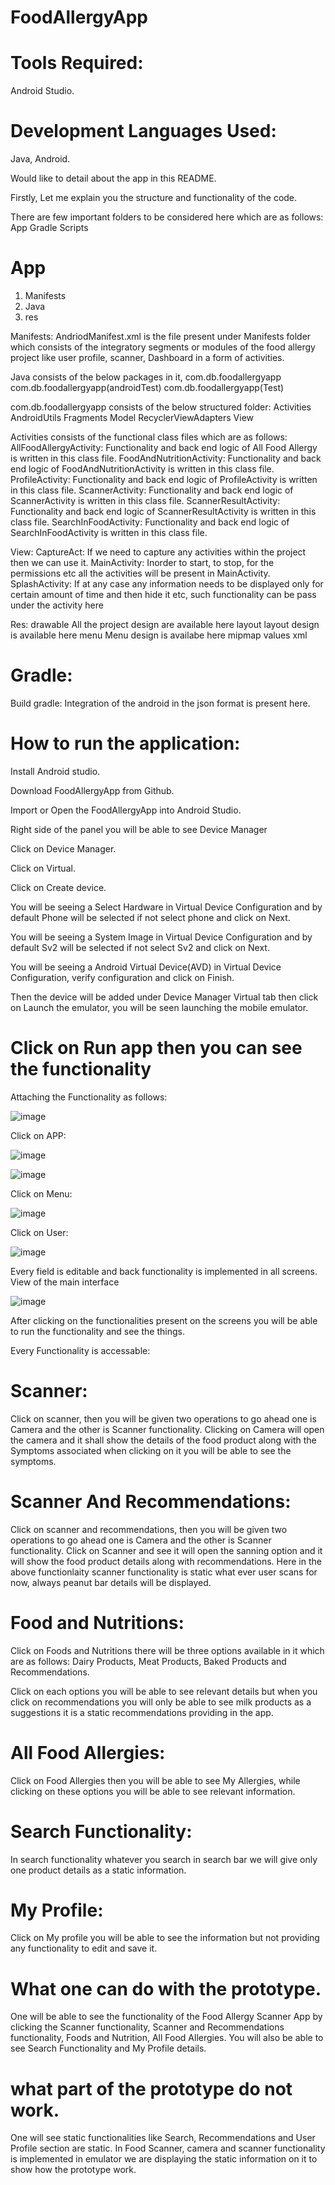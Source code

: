 # FoodAllergyApp

# Tools Required:
Android Studio.

# Development Languages Used:
Java, Android.

Would like to detail about the app in this README.
 
Firstly, Let me explain you the structure and functionality of the code.

There are few important folders to be considered here which are as follows:
 App
 Gradle Scripts
 
 # App
   1. Manifests
   2. Java
   3. res
 
Manifests: AndriodManifest.xml is the file present under Manifests folder which consists of the integratory segments or modules of the food allergy project like user profile, scanner, Dashboard in a form of activities.

Java consists of the below packages in it,
   com.db.foodallergyapp
   com.db.foodallergyapp(androidTest)
   com.db.foodallergyapp(Test)
 

com.db.foodallergyapp consists of the below structured folder:
   Activities
   AndroidUtils
   Fragments
   Model
   RecyclerViewAdapters
   View
 
Activities consists of the functional class files which are as follows:
   AllFoodAllergyActivity:
      Functionality and back end logic of All Food Allergy is written in this class file. 
   FoodAndNutritionActivity:
      Functionality and back end logic of FoodAndNutritionActivity is written in this class file. 
   ProfileActivity:
      Functionality and back end logic of ProfileActivity is written in this class file. 
   ScannerActivity:
      Functionality and back end logic of ScannerActivity is written in this class file. 
   ScannerResultActivity:
      Functionality and back end logic of ScannerResultActivity is written in this class file. 
   SearchInFoodActivity:
      Functionality and back end logic of SearchInFoodActivity is written in this class file. 
 
View:
   CaptureAct:
      If we need to capture any activities within the project then we can use it.
   MainActivity:
      Inorder to start, to stop, for the permissions etc all the activities will be present in MainActivity.
   SplashActivity:
      If at any case any information needs to be displayed only for certain amount of time and then hide it etc, such functionality can be pass under the activity here
 
Res:
  drawable
      All the project design are available here
  layout
      layout design is available here 
  menu
      Menu design is availabe here
  mipmap
  values
  xml
  

# Gradle:
  Build gradle:
      Integration of the android in the json format is present here.
      
      
      
# How to run the application:


Install Android studio.

Download FoodAllergyApp from Github.

Import or Open the FoodAllergyApp into Android Studio.

Right side of the panel you will be able to see Device Manager

Click on Device Manager.

Click on Virtual.

Click on Create device.

You will be seeing a Select Hardware in Virtual Device Configuration and by default Phone will be selected if not select phone and click on Next.

You will be seeing a System Image in Virtual Device Configuration and by default Sv2 will be selected if not select Sv2 and click on Next.

You will be seeing a Android Virtual Device(AVD) in Virtual Device Configuration, verify configuration and click on Finish.

Then the device will be added under Device Manager Virtual tab then click on Launch the emulator, you will be seen launching the mobile emulator.

# Click on Run app then you can see the functionality 
  


Attaching the Functionality as follows:
  
![image](https://user-images.githubusercontent.com/55182135/228025797-7e8ab2c7-137e-41b4-96cc-5d4179108e18.png)
  
Click on APP:

![image](https://user-images.githubusercontent.com/55182135/228027973-d2800266-d736-4e71-85f0-3d85c4cb51d3.png)
    
![image](https://user-images.githubusercontent.com/55182135/228025992-f2cb3698-ac78-4110-a78e-b80c5e729d64.png)

Click on Menu:

![image](https://user-images.githubusercontent.com/55182135/228033259-0f7a9112-8ad6-42b0-841c-d3e746f3b0d5.png)

  
Click on User:
    
![image](https://user-images.githubusercontent.com/55182135/228028668-e451be9a-02f8-4329-8c20-396a20b754f0.png)
    
Every field is editable and back functionality is implemented in all screens.
View of the main interface
    
![image](https://user-images.githubusercontent.com/55182135/228030198-d2bf13a9-3b81-44bb-99e9-27d7ab599b6c.png)
    
After clicking on the functionalities present on the screens you will be able to run the functionality and see the things.
  
Every Functionality is accessable:

# Scanner: 
Click on scanner, then you will be given two operations to go ahead one is Camera and the other is Scanner functionality.
Clicking on Camera will open the camera and it shall show the details of the food product along with the Symptoms associated when clicking on it you will be able to see the symptoms.

# Scanner And Recommendations: 
Click on scanner and recommendations, then you will be given two operations to go ahead one is Camera and the other is Scanner functionality. Click on Scanner and see it will open the sanning option and it will show the food product details along with recommendations.
Here in the above functionlaity scanner functionality is static what ever user scans for now, always peanut bar details will be displayed.

# Food and Nutritions: 
Click on Foods and Nutritions there will be three options available in it which are as follows: Dairy Products, Meat Products, Baked Products and Recommendations.

Click on each options you will be able to see relevant details but when you click on recommendations you will only be able to see milk products as a suggestions it is a static recommendations providing in the app.

# All Food Allergies: 
Click on Food Allergies then you will be able to see My Allergies, while clicking on these options you will be able to see relevant information.

# Search Functionality: 
In search functionality whatever you search in search bar we will give only one product details as a static information.

# My Profile: 
Click on My profile you will be able to see the information but not providing any functionality to edit and save it.



# What one can do with the prototype.
One will be able to see the functionality of the Food Allergy Scanner App by clicking the Scanner functionality, Scanner and Recommendations functionality, Foods and Nutrition, All Food Allergies. You will also be able to see Search Functionality and My Profile details.

# what part of the prototype do not work.
One will see static functionalities like Search, Recommendations and User Profile section are static. In Food Scanner, camera and scanner functionality is implemented in emulator we are displaying the static information on it to show how the prototype work.


  

  
  
  
